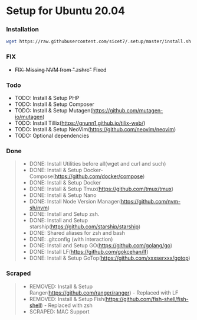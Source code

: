 # Setup for Ubuntu 20.04
### Installation
```bash
wget https://raw.githubusercontent.com/sicet7/.setup/master/install.sh -O- | sh
```

### FIX
* ~~FIX: Missing NVM from ".zshrc"~~ Fixed

### Todo
* TODO: Install & Setup PHP
* TODO: Install & Setup Composer
* TODO: Install & Setup Mutagen(https://github.com/mutagen-io/mutagen)
* TODO: Install Tillix(https://gnunn1.github.io/tilix-web/)
* TODO: Install & Setup NeoVim(https://github.com/neovim/neovim)
* TODO: Optional dependencies


### Done

> * DONE: Install Utilities before all(wget and curl and such)
> * DONE: Install & Setup Docker-Compose(https://github.com/docker/compose)
> * DONE: Install & Setup Docker
> * DONE: Install & Setup Tmux(https://github.com/tmux/tmux)
> * DONE: Install & Setup Nano
> * DONE: Install Node Version Manager(https://github.com/nvm-sh/nvm)
> * DONE: Install and Setup zsh.
> * DONE: Install and Setup starship(https://github.com/starship/starship)
> * DONE: Shared aliases for zsh and bash
> * DONE: .gitconfig (with interaction)
> * DONE: Install and Setup GO(https://github.com/golang/go)
> * DONE: Install LF(https://github.com/gokcehan/lf)
> * DONE: Install & Setup GoTop(https://github.com/xxxserxxx/gotop)

### Scraped

> * REMOVED: Install & Setup Ranger(https://github.com/ranger/ranger) - Replaced with LF
> * REMOVED: Install & Setup Fish(https://github.com/fish-shell/fish-shell) - Replaced with zsh
> * SCRAPED: MAC Support


